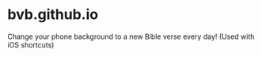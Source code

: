 # bvb.github.io
Change your phone background to a new Bible verse every day! (Used with iOS shortcuts)
